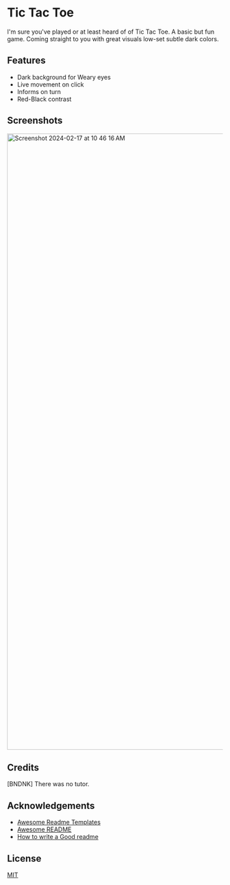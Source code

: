# Tic Tac Toe
I'm sure you've played or at least heard of of Tic Tac Toe. A basic but fun game. Coming straight to you with great visuals low-set subtle dark colors.

## Features

- Dark background for Weary eyes
- Live movement on click
- Informs on turn
- Red-Black contrast



## Screenshots

<img width="1436" alt="Screenshot 2024-02-17 at 10 46 16 AM" src="https://github.com/BNDNK/TicTacToe/assets/112815598/a54552c7-06ce-412e-bc69-78584ca37adc">




## Credits

[BNDNK] There was no tutor.


## Acknowledgements

 - [Awesome Readme Templates](https://awesomeopensource.com/project/elangosundar/awesome-README-templates)
 - [Awesome README](https://github.com/matiassingers/awesome-readme)
 - [How to write a Good readme](https://bulldogjob.com/news/449-how-to-write-a-good-readme-for-your-github-project)

## License

[MIT](https://choosealicense.com/licenses/mit/)
